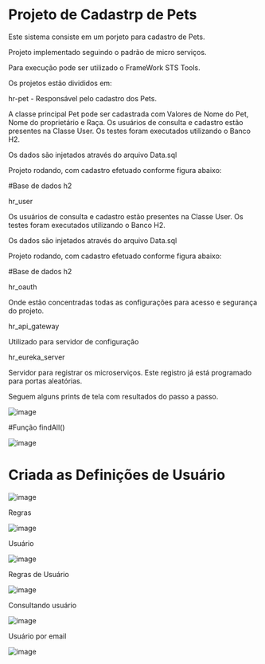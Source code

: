 # Projeto de Cadastrp de Pets
Este sistema consiste em um porjeto para cadastro de Pets.


Projeto implementado seguindo o padrão de micro serviços.

Para execução pode ser utilizado o FrameWork STS Tools.

Os projetos estão divididos em:

hr-pet - Responsável pelo cadastro dos Pets.

A classe principal Pet pode ser cadastrada com Valores de Nome do Pet, Nome do proprietário e Raça.
Os usuários de consulta e cadastro estão presentes na Classe User.
Os testes foram executados utilizando o Banco H2.

Os dados são injetados através do arquivo Data.sql

Projeto rodando, com cadastro efetuado conforme figura abaixo:

#Base de dados h2

hr_user

Os usuários de consulta e cadastro estão presentes na Classe User.
Os testes foram executados utilizando o Banco H2.

Os dados são injetados através do arquivo Data.sql

Projeto rodando, com cadastro efetuado conforme figura abaixo:

#Base de dados h2

hr_oauth

Onde estão concentradas todas as configurações para acesso e segurança do projeto.

hr_api_gateway

Utilizado para servidor de configuração 

hr_eureka_server

Servidor para registrar os microserviços. Este registro já está programado para portas aleatórias.

Seguem alguns prints de tela com resultados do passo a passo.

![image](https://user-images.githubusercontent.com/35120906/129282927-01a19602-6fc1-4dad-a53d-8a5239b3adcc.png)

#Função findAll()

![image](https://user-images.githubusercontent.com/35120906/129287051-f125c874-ba49-46dd-8518-e1deeef1d68e.png)
 
 # Criada as Definições de Usuário
 
 ![image](https://user-images.githubusercontent.com/35120906/129293578-12ea4e69-5bc1-4f98-8682-505ad4789359.png)

 Regras
 
 ![image](https://user-images.githubusercontent.com/35120906/129293875-b77ac6b3-9684-4e86-ab60-ee798ebf6b6c.png)

 Usuário
 
 ![image](https://user-images.githubusercontent.com/35120906/129293988-f0e941bb-2af1-4412-946a-bc6607ff1268.png)
 
 Regras de Usuário
 
 ![image](https://user-images.githubusercontent.com/35120906/129294021-48b9af26-9733-445a-a214-f9fa2af74acc.png)
 
 Consultando usuário
 
 ![image](https://user-images.githubusercontent.com/35120906/129296351-e8c734dd-7a0f-4770-9630-bb3510419f76.png)
 
 Usuário por email
 
 ![image](https://user-images.githubusercontent.com/35120906/129361298-50bfe926-e3fd-41f4-a04c-46753d82ddbe.png)





